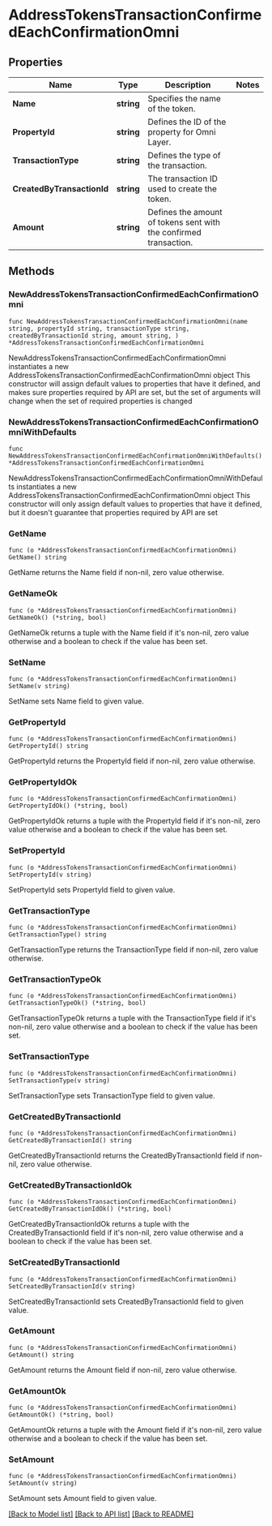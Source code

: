# AddressTokensTransactionConfirmedEachConfirmationOmni

## Properties

Name | Type | Description | Notes
------------ | ------------- | ------------- | -------------
**Name** | **string** | Specifies the name of the token. | 
**PropertyId** | **string** | Defines the ID of the property for Omni Layer. | 
**TransactionType** | **string** | Defines the type of the transaction. | 
**CreatedByTransactionId** | **string** | The transaction ID used to create the token. | 
**Amount** | **string** | Defines the amount of tokens sent with the confirmed transaction. | 

## Methods

### NewAddressTokensTransactionConfirmedEachConfirmationOmni

`func NewAddressTokensTransactionConfirmedEachConfirmationOmni(name string, propertyId string, transactionType string, createdByTransactionId string, amount string, ) *AddressTokensTransactionConfirmedEachConfirmationOmni`

NewAddressTokensTransactionConfirmedEachConfirmationOmni instantiates a new AddressTokensTransactionConfirmedEachConfirmationOmni object
This constructor will assign default values to properties that have it defined,
and makes sure properties required by API are set, but the set of arguments
will change when the set of required properties is changed

### NewAddressTokensTransactionConfirmedEachConfirmationOmniWithDefaults

`func NewAddressTokensTransactionConfirmedEachConfirmationOmniWithDefaults() *AddressTokensTransactionConfirmedEachConfirmationOmni`

NewAddressTokensTransactionConfirmedEachConfirmationOmniWithDefaults instantiates a new AddressTokensTransactionConfirmedEachConfirmationOmni object
This constructor will only assign default values to properties that have it defined,
but it doesn't guarantee that properties required by API are set

### GetName

`func (o *AddressTokensTransactionConfirmedEachConfirmationOmni) GetName() string`

GetName returns the Name field if non-nil, zero value otherwise.

### GetNameOk

`func (o *AddressTokensTransactionConfirmedEachConfirmationOmni) GetNameOk() (*string, bool)`

GetNameOk returns a tuple with the Name field if it's non-nil, zero value otherwise
and a boolean to check if the value has been set.

### SetName

`func (o *AddressTokensTransactionConfirmedEachConfirmationOmni) SetName(v string)`

SetName sets Name field to given value.


### GetPropertyId

`func (o *AddressTokensTransactionConfirmedEachConfirmationOmni) GetPropertyId() string`

GetPropertyId returns the PropertyId field if non-nil, zero value otherwise.

### GetPropertyIdOk

`func (o *AddressTokensTransactionConfirmedEachConfirmationOmni) GetPropertyIdOk() (*string, bool)`

GetPropertyIdOk returns a tuple with the PropertyId field if it's non-nil, zero value otherwise
and a boolean to check if the value has been set.

### SetPropertyId

`func (o *AddressTokensTransactionConfirmedEachConfirmationOmni) SetPropertyId(v string)`

SetPropertyId sets PropertyId field to given value.


### GetTransactionType

`func (o *AddressTokensTransactionConfirmedEachConfirmationOmni) GetTransactionType() string`

GetTransactionType returns the TransactionType field if non-nil, zero value otherwise.

### GetTransactionTypeOk

`func (o *AddressTokensTransactionConfirmedEachConfirmationOmni) GetTransactionTypeOk() (*string, bool)`

GetTransactionTypeOk returns a tuple with the TransactionType field if it's non-nil, zero value otherwise
and a boolean to check if the value has been set.

### SetTransactionType

`func (o *AddressTokensTransactionConfirmedEachConfirmationOmni) SetTransactionType(v string)`

SetTransactionType sets TransactionType field to given value.


### GetCreatedByTransactionId

`func (o *AddressTokensTransactionConfirmedEachConfirmationOmni) GetCreatedByTransactionId() string`

GetCreatedByTransactionId returns the CreatedByTransactionId field if non-nil, zero value otherwise.

### GetCreatedByTransactionIdOk

`func (o *AddressTokensTransactionConfirmedEachConfirmationOmni) GetCreatedByTransactionIdOk() (*string, bool)`

GetCreatedByTransactionIdOk returns a tuple with the CreatedByTransactionId field if it's non-nil, zero value otherwise
and a boolean to check if the value has been set.

### SetCreatedByTransactionId

`func (o *AddressTokensTransactionConfirmedEachConfirmationOmni) SetCreatedByTransactionId(v string)`

SetCreatedByTransactionId sets CreatedByTransactionId field to given value.


### GetAmount

`func (o *AddressTokensTransactionConfirmedEachConfirmationOmni) GetAmount() string`

GetAmount returns the Amount field if non-nil, zero value otherwise.

### GetAmountOk

`func (o *AddressTokensTransactionConfirmedEachConfirmationOmni) GetAmountOk() (*string, bool)`

GetAmountOk returns a tuple with the Amount field if it's non-nil, zero value otherwise
and a boolean to check if the value has been set.

### SetAmount

`func (o *AddressTokensTransactionConfirmedEachConfirmationOmni) SetAmount(v string)`

SetAmount sets Amount field to given value.



[[Back to Model list]](../README.md#documentation-for-models) [[Back to API list]](../README.md#documentation-for-api-endpoints) [[Back to README]](../README.md)


